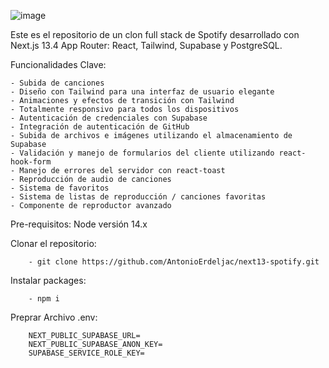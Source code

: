 ![image](https://github.com/felipevega-dev/spotifyclone/assets/86897009/97466029-9db3-4c05-b470-3f3b5b2aba28)

Este es el repositorio de un clon full stack de Spotify desarrollado con Next.js 13.4 App Router: 
React, Tailwind, Supabase y PostgreSQL.

Funcionalidades Clave:

	- Subida de canciones
	- Diseño con Tailwind para una interfaz de usuario elegante
	- Animaciones y efectos de transición con Tailwind
	- Totalmente responsivo para todos los dispositivos
	- Autenticación de credenciales con Supabase
	- Integración de autenticación de GitHub
	- Subida de archivos e imágenes utilizando el almacenamiento de Supabase
	- Validación y manejo de formularios del cliente utilizando react-hook-form
	- Manejo de errores del servidor con react-toast
	- Reproducción de audio de canciones
	- Sistema de favoritos
	- Sistema de listas de reproducción / canciones favoritas
	- Componente de reproductor avanzado
	
Pre-requisitos: Node versión 14.x

Clonar el repositorio:

		- git clone https://github.com/AntonioErdeljac/next13-spotify.git
Instalar packages:

		- npm i
	
Preprar Archivo .env:

		NEXT_PUBLIC_SUPABASE_URL=
		NEXT_PUBLIC_SUPABASE_ANON_KEY=
		SUPABASE_SERVICE_ROLE_KEY=
